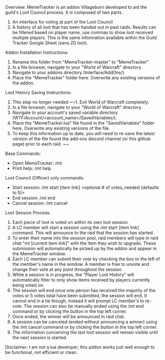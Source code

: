 Overview: 
MemeTracker is an addon Villageburn developed to aid the guild's Loot Council process. It is composed of two parts.
1. An interface for voting at part of the Loot Council 
2. A history of all loot that has been handed out in past raids.  Results can be filtered based on player name, use commas to show loot received multiple players. This is the same information available within the Guild Tracker Google Sheet (sans ZG loot).

Addon Installation Instructions:
1. Rename this folder from "MemeTracker-master" to "MemeTracker"
1. In a file browser, navigate to your "World of Warcraft" directory.
2. Navigate to your addons directory (Interface/AddOns/).
3. Place the "MemeTracker" folder here. Overwrite any existing versions of the addon.



Loot History Saving Instructions:
1. This step no longer needed
~~1. Exit World of Warcraft completely.
2. In a file browser, navigate to your "World of Warcraft" directory.
3. Navigate to your account's saved variable directory (WTF/Account/<account_name>/SavedVariables/).
4. Place the "MemeTracker.lua" file found in the "SavedVariables" folder here. Overwrite any existing versions of the file.
5. To keep this information up to date, you will need to re-save the latest version of the file found the add-ons discord channel (or this github page) prior to each raid.
~~

Base Commands:
* Open MemeTracker:	/mt
* Print help:  		/mt help

Loot Council (Officer) only commands:
* Start session:   	/mt start [item link] <optional # of votes_needed (defaults to 5)>
* End session:   		/mt end
* Cancel session: 	/mt cancel

Loot Session Process:
1. Each piece of loot is voted on within its own loot session.
2. A LC member will start a session using the /mt start [item link] command. This will announce to the raid that the session has started.
3. To enter their name into the session pool, raid members will type in raid chat "mt [current item link]" with the item they wish to upgrade. These submission will automatically be picked up by the addon and appear in the MemeTracker window. 
4. Each LC member can submit their vote by checking the box to the left of the member's name in the window. A member is free to unvote and change their vote at any point throughout the session.
5. While a session is in progress, the "Player Loot History" will automatically filter to only show items received by players currently being voted on.
5. The session will end once one person has received the majority of the votes or 5 votes total have been submitted, the session will end. It cannot end in a tie though, instead it will prompt LC member's to re-vote.  The session can also be manually ended using the /mt end command or by clicking the button in the top left corner.
6. Once ended, the winner will be announced in raid chat.
7. A session can be canceled (ended without announcing a winner) using the /mt cancel command or by clicking the button in the top left corner.
8. The information concerning the last loot session will remain visible until the next session is started.

Disclaimer: I am not a lua developer, this addon works just well enough to be functional, not efficient or clean. 
